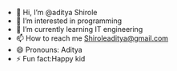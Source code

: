 - 👋 Hi, I’m @aditya Shirole
- 👀 I’m interested in programming
- 🌱 I’m currently learning IT engineering
- 📫 How to reach me Shiroleaditya@gmail.com
- 😄 Pronouns: Aditya
- ⚡ Fun fact:Happy kid

<!---
aadityaevil/aadityaevil is a ✨ special ✨ repository because its `README.md` (this file) appears on your GitHub profile.
You can click the Preview link to take a look at your changes.
--->
